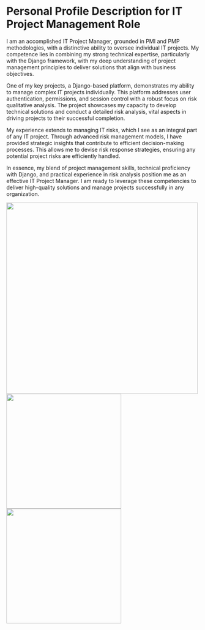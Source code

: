 # Personal Profile Description for IT Project Management Role

I am an accomplished IT Project Manager, grounded in PMI and PMP methodologies, with a distinctive ability to oversee individual IT projects. My competence lies in combining my strong technical expertise, particularly with the Django framework, with my deep understanding of project management principles to deliver solutions that align with business objectives.

One of my key projects, a Django-based platform, demonstrates my ability to manage complex IT projects individually. This platform addresses user authentication, permissions, and session control with a robust focus on risk qualitative analysis. The project showcases my capacity to develop technical solutions and conduct a detailed risk analysis, vital aspects in driving projects to their successful completion.

My experience extends to managing IT risks, which I see as an integral part of any IT project. Through advanced risk management models, I have provided strategic insights that contribute to efficient decision-making processes. This allows me to devise risk response strategies, ensuring any potential project risks are efficiently handled.

In essence, my blend of project management skills, technical proficiency with Django, and practical experience in risk analysis position me as an effective IT Project Manager. I am ready to leverage these competencies to deliver high-quality solutions and manage projects successfully in any organization.

<p float="center">
  <img src="https://github.com/babakziaei/Data-Analysis/assets/126654048/a0cf04f3-fa84-4129-9375-a79829e7427d" width="500" />
  <img src="https://github.com/babakziaei/Data-Analysis/assets/126654048/fe209feb-dfa7-46c8-8969-ffb55aad1ffd" width="300" />
  <img src="https://github.com/babakziaei/Data-Analysis/assets/126654048/2ced7d61-dceb-4de4-babd-bd43b799ba4f" width="300" />
</p>

